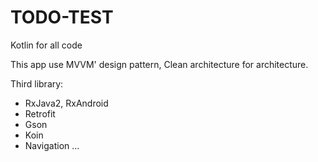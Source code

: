 # TODO-TEST
Kotlin for all code

This app use MVVM' design pattern, Clean architecture for architecture.

Third library:

- RxJava2, RxAndroid
- Retrofit
- Gson
- Koin
- Navigation
 ...
